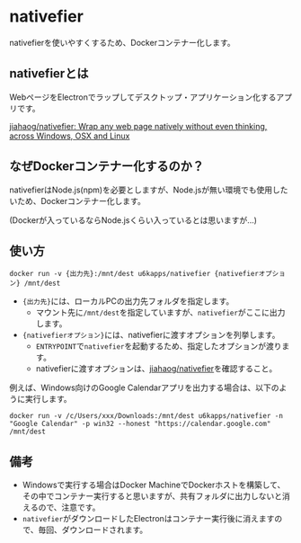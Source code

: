 # nativefier

nativefierを使いやすくするため、Dockerコンテナー化します。

## nativefierとは

WebページをElectronでラップしてデスクトップ・アプリケーション化するアプリです。

[jiahaog/nativefier: Wrap any web page natively without even thinking, across Windows, OSX and Linux](https://github.com/jiahaog/nativefier)

## なぜDockerコンテナー化するのか？

nativefierはNode.js(npm)を必要としますが、Node.jsが無い環境でも使用したいため、Dockerコンテナー化します。

(Dockerが入っているならNode.jsくらい入っているとは思いますが…)

## 使い方

```
docker run -v {出力先}:/mnt/dest u6kapps/nativefier {nativefierオプション} /mnt/dest
```

* `{出力先}`には、ローカルPCの出力先フォルダを指定します。
    * マウント先に`/mnt/dest`を指定していますが、`nativefier`がここに出力します。
* `{nativefierオプション}`には、nativefierに渡すオプションを列挙します。
    * `ENTRYPOINT`で`nativefier`を起動するため、指定したオプションが渡ります。
    * nativefierに渡すオプションは、[jiahaog/nativefier](https://github.com/jiahaog/nativefier)を確認すること。

例えば、Windows向けのGoogle Calendarアプリを出力する場合は、以下のように実行します。

```
docker run -v /c/Users/xxx/Downloads:/mnt/dest u6kapps/nativefier -n "Google Calendar" -p win32 --honest "https://calendar.google.com" /mnt/dest
```

## 備考

* Windowsで実行する場合はDocker MachineでDockerホストを構築して、その中でコンテナー実行すると思いますが、共有フォルダに出力しないと消えるので、注意です。
* `nativefier`がダウンロードしたElectronはコンテナー実行後に消えますので、毎回、ダウンロードされます。
